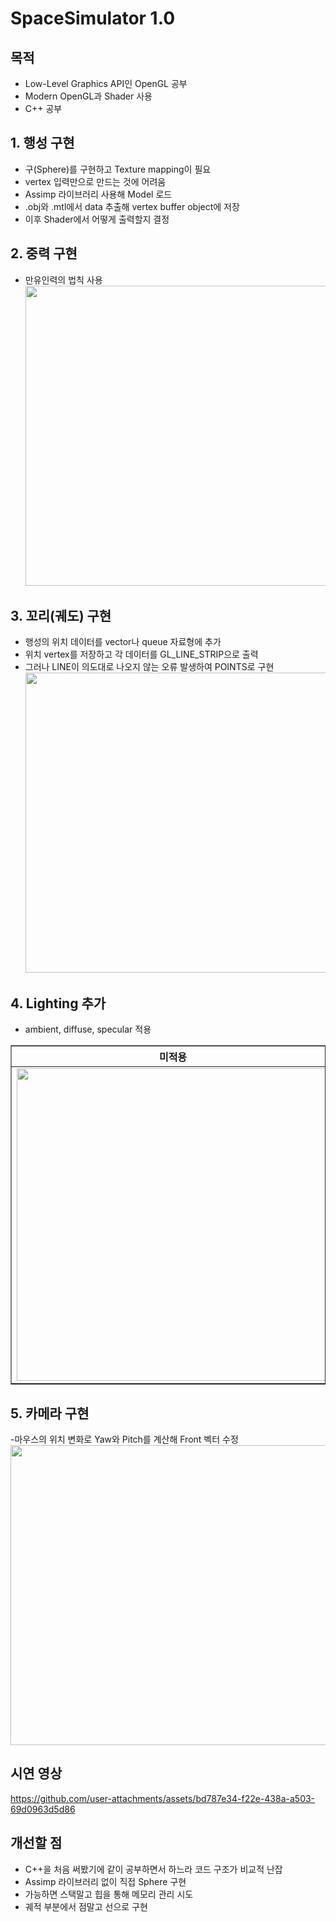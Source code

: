 # SpaceSimulator 1.0

## 목적
- Low-Level Graphics API인 OpenGL 공부
- Modern OpenGL과 Shader 사용
- C++ 공부

## 1. 행성 구현
- 구(Sphere)를 구현하고 Texture mapping이 필요
- vertex 입력만으로 만드는 것에 어려움
- Assimp 라이브러리 사용해 Model 로드
- .obj와 .mtl에서 data 추출해 vertex buffer object에 저장
- 이후 Shader에서 어떻게 출력할지 결정

## 2. 중력 구현
- 만유인력의 법칙 사용
  <img src="https://github.com/user-attachments/assets/4a2dc782-4047-4eae-9e76-d19fab2536b1" height="480px" width="720px">


## 3. 꼬리(궤도) 구현
- 행성의 위치 데이터를 vector나 queue 자료형에 추가
- 위치 vertex를 저장하고 각 데이터를 GL_LINE_STRIP으로 출력
- 그러나 LINE이 의도대로 나오지 않는 오류 발생하여 POINTS로 구현
  <img src="https://github.com/user-attachments/assets/251705d0-004e-42da-9352-18a608e419ae" height="480px" width="720px">

## 4. Lighting 추가
- ambient, diffuse, specular 적용
<table border="1" width="100%">
  <tr>
    <th width="50%">미적용</th>
    <th width="50%">적용</th>
  </tr>
  <tr>
    <td align="center" valign="middle"><img src="https://github.com/user-attachments/assets/f86a9b18-9d48-4d10-91ad-982940fee3e0" width="500"></td>
    <td align="center" valign="middle"><img src="https://github.com/user-attachments/assets/45dfa126-d8ba-493f-9c58-b74d43c633fb" width="500"></td>
  </tr>
</table>

## 5. 카메라 구현
-마우스의 위치 변화로 Yaw와 Pitch를 계산해 Front 벡터 수정
<img src="https://github.com/user-attachments/assets/6aac761f-65b9-4772-a419-6ac51074561a" height="480px" width="720px">


## 시연 영상
https://github.com/user-attachments/assets/bd787e34-f22e-438a-a503-69d0963d5d86


## 개선할 점
- C++을 처음 써봤기에 같이 공부하면서 하느라 코드 구조가 비교적 난잡
- Assimp 라이브러리 없이 직접 Sphere 구현
- 가능하면 스택말고 힙을 통해 메모리 관리 시도
- 궤적 부분에서 점말고 선으로 구현

